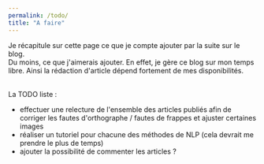 ```yaml
---
permalink: /todo/
title: "A faire"
---
```


Je récapitule sur cette page ce que je compte ajouter par la suite sur le blog.  
Du moins, ce que j'aimerais ajouter. En effet, je gère ce blog sur mon temps libre. Ainsi la rédaction d'article dépend fortement de mes disponibilités.<br><br>


La TODO liste :
* effectuer une relecture de l'ensemble des articles publiés afin de corriger les fautes d'orthographe / fautes de frappes et ajuster certaines images
* réaliser un tutoriel pour chacune des méthodes de NLP (cela devrait me prendre le plus de temps)
* ajouter la possibilité de commenter les articles ?
